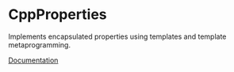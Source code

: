 # CppProperties

Implements encapsulated properties using templates and template metaprogramming.

<a href="https://JimFawcett.github.io/CppProperties.html">Documentation</a>
